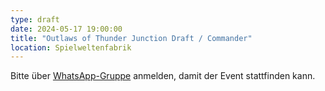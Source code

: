 ```yaml
---
type: draft
date: 2024-05-17 19:00:00
title: "Outlaws of Thunder Junction Draft / Commander"
location: Spielweltenfabrik
---
```


Bitte über [WhatsApp-Gruppe](https://chat.whatsapp.com/HQ7IINFrZB63esDNRqsIUw) anmelden, damit der Event stattfinden kann.